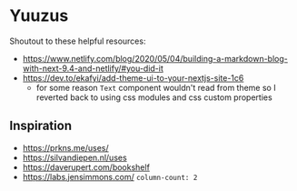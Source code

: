 # Yuuzus

Shoutout to these helpful resources:

- https://www.netlify.com/blog/2020/05/04/building-a-markdown-blog-with-next-9.4-and-netlify/#you-did-it
- https://dev.to/ekafyi/add-theme-ui-to-your-nextjs-site-1c6
  - for some reason `Text` component wouldn't read from theme so I reverted back to using css modules and css custom properties
  
 
 ## Inspiration
 
 - https://prkns.me/uses/
 - https://silvandiepen.nl/uses
 - https://daverupert.com/bookshelf
 - https://labs.jensimmons.com/ `column-count: 2`
